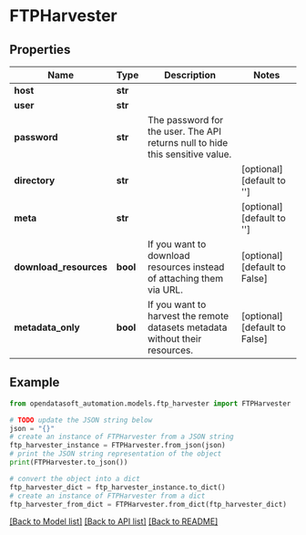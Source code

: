 # FTPHarvester


## Properties

Name | Type | Description | Notes
------------ | ------------- | ------------- | -------------
**host** | **str** |  | 
**user** | **str** |  | 
**password** | **str** | The password for the user. The API returns null to hide this sensitive value. | 
**directory** | **str** |  | [optional] [default to '']
**meta** | **str** |  | [optional] [default to '']
**download_resources** | **bool** | If you want to download resources instead of attaching them via URL. | [optional] [default to False]
**metadata_only** | **bool** | If you want to harvest the remote datasets metadata without their resources. | [optional] [default to False]

## Example

```python
from opendatasoft_automation.models.ftp_harvester import FTPHarvester

# TODO update the JSON string below
json = "{}"
# create an instance of FTPHarvester from a JSON string
ftp_harvester_instance = FTPHarvester.from_json(json)
# print the JSON string representation of the object
print(FTPHarvester.to_json())

# convert the object into a dict
ftp_harvester_dict = ftp_harvester_instance.to_dict()
# create an instance of FTPHarvester from a dict
ftp_harvester_from_dict = FTPHarvester.from_dict(ftp_harvester_dict)
```
[[Back to Model list]](../README.md#documentation-for-models) [[Back to API list]](../README.md#documentation-for-api-endpoints) [[Back to README]](../README.md)


